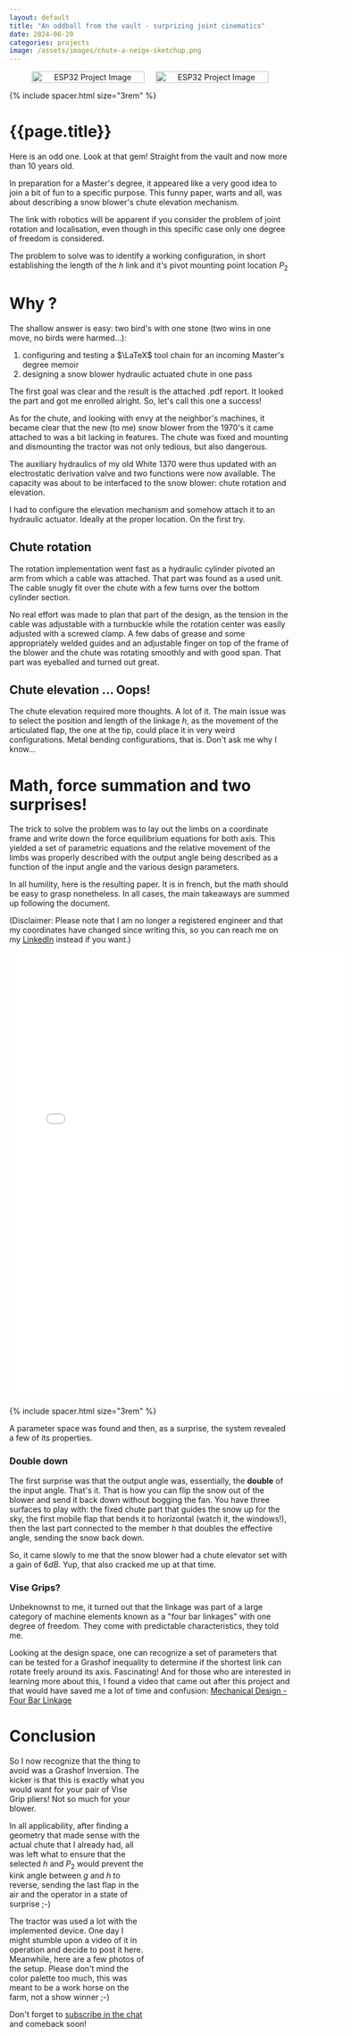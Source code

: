 ```yaml
---
layout: default
title: "An oddball from the vault - surprizing joint cinematics"
date: 2024-06-20
categories: projects
image: /assets/images/chute-a-neige-sketchup.png
---
```


<div style="display: flex; justify-content: center; gap: 20px; flex-wrap: wrap;">
  <div style="flex: 1; text-align: center; max-width: 40%;">
    <img src="{{ '/assets/images/chute-a-neige-sketchup.png' | relative_url }}" 
         alt="ESP32 Project Image" style="width: 100%; height: auto;">
  </div>
  <div style="flex: 1; text-align: center; max-width: 40%;">
    <img src="{{ '/assets/images/chute-a-neige-tikz.png' | relative_url }}" 
         alt="ESP32 Project Image" style="width: 100%; height: auto;">
  </div>
</div>

{% include spacer.html size="3rem" %}

# {{page.title}}

Here is an odd one. Look at that gem! Straight from the vault and now
more than 10 years old.

In preparation for a Master's degree, it appeared like a very good idea
to join a bit of fun to a specific purpose. This funny paper, warts and
all, was about describing a snow blower's chute elevation mechanism. 

The link with robotics will be apparent if you consider the problem of
joint rotation and localisation, even though in this specific case only one
degree of freedom is considered.

The problem to solve was to identify a working configuration, in short
establishing the length of the $h$ link and it's pivot mounting point
location $P_2$

# Why ?

The shallow answer is easy: two bird's with one stone (two wins in one move,
no birds were harmed...):
 
1. configuring and testing a $\LaTeX$ tool chain for an incoming Master's degree memoir
1. designing a snow blower hydraulic actuated chute in one pass

The first goal was clear and the result is the attached .pdf report. It
looked the part and got me enrolled alright. So, let's call this one
a success!

As for the chute, and looking with envy at the neighbor's machines,
it became clear that the new (to me) snow blower from the 1970's it
came attached to was a bit lacking in features. The chute was fixed
and mounting and dismounting the tractor was not only tedious, but
also dangerous.

The auxiliary hydraulics of my old White 1370 were thus updated with an
electrostatic derivation valve and two functions were now available. The
capacity was about to be interfaced to the snow blower: chute rotation
and elevation.

I had to configure the elevation mechanism and somehow attach it to an
hydraulic actuator. Ideally at the proper location. On the first try.

## Chute rotation

The rotation implementation went fast as a hydraulic cylinder pivoted
an arm from which a cable was attached. That part was found as a used
unit. The cable snugly fit over the chute with a few turns over the
bottom cylinder section.

No real effort was made to plan that part of the design, as the tension
in the cable was adjustable with a turnbuckle while the rotation center
was easily adjusted with a screwed clamp. A few dabs of grease and some
appropriately welded guides and an adjustable finger on top of the frame
of the blower and the chute was rotating smoothly and with good span.
That part was eyeballed and turned out great.

## Chute elevation ... Oops!

The chute elevation required more thoughts. A lot of it. The main issue
was to select the position and length of the linkage $h$, as the movement
of the articulated flap, the one at the tip, could place it in very weird
configurations. Metal bending configurations, that is. Don't ask me why
I know...

# Math, force summation and two surprises!

The trick to solve the problem was to lay out the limbs on a coordinate
frame and write down the force equilibrium equations for both axis. This
yielded a set of parametric equations and the relative movement of the
limbs was properly described with the output angle being described as
a function of the input angle and the various design parameters.

In all humility, here is the resulting paper. It is in french, but the
math should be easy to grasp nonetheless. In all cases, the main takeaways
are summed up following the document.

(Disclaimer: Please note that I am no longer a registered engineer and that my
coordinates have changed since writing this, so you can reach me on my
[LinkedIn](https://linkedin.com/in/francoisperron) instead if you want.)

<div class="pdf-container">
  <a href="{{ site.baseurl }}/assets/docs/EtudeGeometriqueDeflecteur_0v3.pdf" target="_blank">
    <iframe src="{{ site.baseurl }}/assets/docs/EtudeGeometriqueDeflecteur_0v3.pdf" class="pdf-preview" title="PDF Preview"></iframe>
  </a>
</div>

<style>
.pdf-container {
  position: relative;
  display: inline-block;
  overflow: hidden;
  width: 600px; /* Initial width for the preview */
  height: 800px; /* Initial height for the preview */
  transition: width 0.3s ease, height 0.3s ease;
}

.pdf-container:hover {
  width: 800px; /* Enlarged width on hover */
  height: 800px; /* Enlarged height on hover */
}

.pdf-preview {
  width: 100%;
  height: 100%;
  border: none;
}

.pdf-container a {
  position: absolute;
  top: 0;
  left: 0;
  width: 100%;
  height: 100%;
  display: block;
}
</style>

{% include spacer.html size="3rem" %}

A parameter space was found and then, as a surprise, the system revealed
a few of its properties.

### Double down

The first surprise was that the output angle was, essentially, the
**double** of the input angle. That's it. That is how you can flip the
snow out of the blower and send it back down without bogging the fan. You
have three surfaces to play with: the fixed chute part that guides the
snow up for the sky, the first mobile flap that bends it to horizontal
(watch it, the windows!), then the last part connected to the member $h$
that doubles the effective angle, sending the snow back down.

So, it came slowly to me that the snow blower had a chute elevator set
with a gain of $6dB$. Yup, that also cracked me up at that time.

### Vise Grips?

Unbeknownst to me, it turned out that the linkage was part of a large
category of machine elements known as a "four bar linkages" with one
degree of freedom. They come with predictable characteristics, they
told me.

Looking at the design space, one can recognize a set of parameters
that can be tested for a Grashof inequality to determine if the
shortest link can rotate freely around its axis. Fascinating! And
for those who are interested in learning more about this, I found
a video that came out after this project and that would have saved
me a lot of time and confusion: [Mechanical Design - Four Bar
Linkage](https://www.youtube.com/watch?v=CZuBeBztzSY)

# Conclusion

<div class="image-stack-wrapper-short">
  <div class="diagonal-stack">
    <img 
      src="{{ '/assets/images/chute-zoom.jpg' | relative_url }}" 
      alt="Zoomed View of Chute" 
      class="stacked-image diagonal-image" 
      onclick="openImage('{{ '/assets/images/chute-zoom.jpg' | relative_url }}')">
    <img 
      src="{{ '/assets/images/chute-hydraulics.jpg' | relative_url }}" 
      alt="Hydraulic Electrostatic Vane" 
      class="stacked-image diagonal-image" 
      onclick="openImage('{{ '/assets/images/chute-hydraulic.jpg' | relative_url }}')">
    <img 
      src="{{ '/assets/images/chute-handle.jpg' | relative_url }}" 
      alt="Lever of Chute" 
      class="stacked-image diagonal-image" 
      onclick="openImage('{{ '/assets/images/chute-handle.jpg' | relative_url }}')">
    <img 
      src="{{ '/assets/images/chute-overall.jpg' | relative_url }}" 
      alt="Overall Snow Blower View" 
      class="stacked-image diagonal-image" 
      onclick="openImage('{{ '/assets/images/chute-overall.jpg' | relative_url }}')">
  </div>
</div>

<script>
  function openImage(url) {
    const imageWindow = window.open();
    imageWindow.document.write(
      `<img src="${url}" style="width: auto; height: auto; display: block; margin: 0 auto;">`
    );
    imageWindow.document.title = "Image Viewer";
  }
</script>

<style>
/* Wrapper for the stack */
.image-stack-wrapper-short {
  float: right;
  width: 50%; /* Adjust as needed */
  margin-left: 10px;
  shape-outside: polygon(0% 0%, 90% 0%, 90% 90%, 0% 90%);
  clip-path: polygon(-10% -10%, 110% -10%, 110% 110%, -10% 110%); /* Larger polygon */
  height: 600px;
}

/* Stacking container */
.diagonal-stack {
  position: relative;
  width: 50%;
  height: auto; /* Dynamically adjust based on stacked images */
}

/* Individual images */
.stacked-image {
  width: 100%; /* Adjust width to fit the container */
  height: auto; /* Maintain aspect ratio */
  border-radius: 5px;
  //box-shadow: 0px 4px 6px rgba(0, 0, 0, 0.3);
  position: absolute; /* Allows for diagonal positioning */
  transition: transform 0.2s ease-in-out, z-index 0.2s ease-in-out;
}

/* Positioning each image diagonally */
.diagonal-image:nth-child(1) {
  top: 0px;
  left: 0px;
  z-index: 4;
}
.diagonal-image:nth-child(2) {
  top: 50px; /* Slight downward offset */
  left: 30px; /* Slight rightward offset */
  z-index: 3;
}
.diagonal-image:nth-child(3) {
  top: 100px;
  left: 60px;
  z-index: 2;
}
.diagonal-image:nth-child(4) {
  top: 150px;
  left: 90px;
  z-index: 1;
}

/* Hover effect for zoom and focus */
.stacked-image:hover {
  transform: scale(1.05);
  z-index: 5; /* Bring hovered image to the front */
}
</style>

So I now recognize that the thing to avoid was a Grashof Inversion. The
kicker is that this is exactly what you would want for your pair of Vise
Grip pliers! Not so much for your blower.

In all applicability, after finding a geometry that made sense with the
actual chute that I already had, all was left what to ensure that the
selected $h$ and $P_2$ would prevent the kink angle between $g$ and $h$
to reverse, sending the last flap in the air and the operator in a state
of surprise ;-)

The tractor was used a lot with the implemented device. One day I
might stumble upon a video of it in operation and decide to post it
here. Meanwhile, here are a few photos of the setup. Please don't mind
the color palette too much, this was meant to be a work horse on the farm,
not a show winner ;-)


Don't forget to <a href="javascript:;"
onclick="tidioChatApi.display(true);tidioChatApi.open()">subscribe in
the chat</a> and comeback soon!
